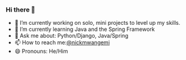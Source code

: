 ### Hi there 👋

- 🔭 I’m currently working on solo, mini projects to level up my skills.
- 🌱 I’m currently learning Java and the Spring Framework
- 💬 Ask me about: Python/Django, Java/Spring
- 📫 How to reach me:<a href="https://twitter.com/nickmwangemi" target="_blank">@nickmwangemi</a>
- 😄 Pronouns: He/Him


